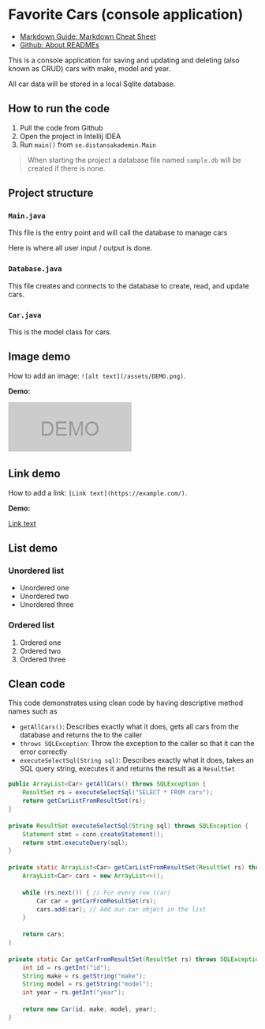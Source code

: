 # Favorite Cars (console application)

- [Markdown Guide: Markdown Cheat Sheet](https://www.markdownguide.org/cheat-sheet/)
- [Github: About READMEs](https://docs.github.com/en/repositories/managing-your-repositorys-settings-and-features/customizing-your-repository/about-readmes)

This is a console application for saving and updating 
and deleting (also known as CRUD) cars with make, model 
and year.

All car data will be stored in a local Sqlite database.

## How to run the code

1. Pull the code from Github
2. Open the project in Intellij IDEA
3. Run `main()` from `se.distansakademin.Main`

> When starting the project a database file named `sample.db` will be created if there is none.

## Project structure

### `Main.java`

This file is the entry point and will call the database to manage cars

Here is where all user input / output is done.

### `Database.java`

This file creates and connects to the database to create, read, and update cars.

### `Car.java`

This is the model class for cars.

## Image demo

How to add an image: `![alt text](/assets/DEMO.png)`.

**Demo:**

![alt text](/assets/DEMO.png)

## Link demo

How to add a link: `[Link text](https://example.com/)`.

**Demo:**

[Link text](https://example.com/)

## List demo

### Unordered list

- Unordered one
- Unordered two
- Unordered three

### Ordered list

1. Ordered one
2. Ordered two
3. Ordered three


## Clean code

This code demonstrates using clean code by having descriptive method names such as

- `getAllCars()`: Describes exactly what it does, gets all cars from the database and returns the to the caller
- `throws SQLException`: Throw the exception to the caller so that it can the error correctly
- `executeSelectSql(String sql)`: Describes exactly what it does, takes an SQL query string, executes it and returns 
the result as a `ResultSet`

```java
public ArrayList<Car> getAllCars() throws SQLException {
    ResultSet rs = executeSelectSql("SELECT * FROM cars");
    return getCarListFromResultSet(rs);
}

private ResultSet executeSelectSql(String sql) throws SQLException {
    Statement stmt = conn.createStatement();
    return stmt.executeQuery(sql);
}

private static ArrayList<Car> getCarListFromResultSet(ResultSet rs) throws SQLException {
    ArrayList<Car> cars = new ArrayList<>();

    while (rs.next()) { // For every row (car)
        Car car = getCarFromResultSet(rs);
        cars.add(car); // Add our car object in the list
    }

    return cars;
}

private static Car getCarFromResultSet(ResultSet rs) throws SQLException {
    int id = rs.getInt("id");
    String make = rs.getString("make");
    String model = rs.getString("model");
    int year = rs.getInt("year");

    return new Car(id, make, model, year);
}
```